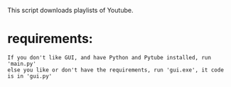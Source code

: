 This script downloads playlists of Youtube.

# requirements:
    If you don't like GUI, and have Python and Pytube installed, run 'main.py'
    else you like or don't have the requirements, run 'gui.exe', it code is in 'gui.py'

